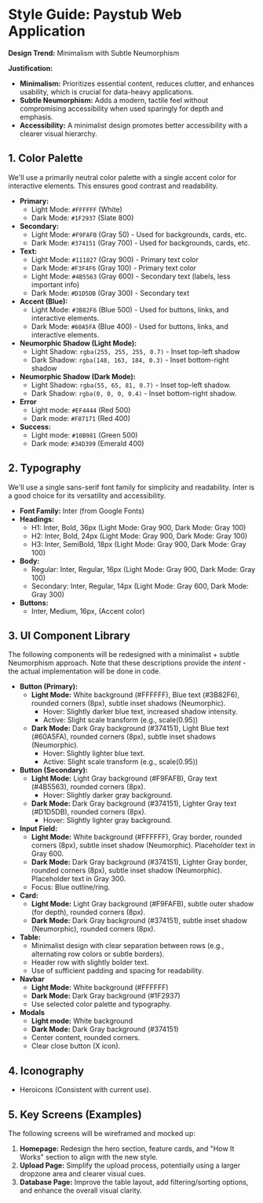 # Style Guide: Paystub Web Application

**Design Trend:** Minimalism with Subtle Neumorphism

**Justification:**

*   **Minimalism:** Prioritizes essential content, reduces clutter, and enhances usability, which is crucial for data-heavy applications.
*   **Subtle Neumorphism:** Adds a modern, tactile feel without compromising accessibility when used sparingly for depth and emphasis.
*   **Accessibility:** A minimalist design promotes better accessibility with a clearer visual hierarchy.

## 1. Color Palette

We'll use a primarily neutral color palette with a single accent color for interactive elements. This ensures good contrast and readability.

*   **Primary:**
    *   Light Mode: `#FFFFFF` (White)
    *   Dark Mode: `#1F2937` (Slate 800)
*   **Secondary:**
    *   Light Mode: `#F9FAFB` (Gray 50) - Used for backgrounds, cards, etc.
    *   Dark Mode: `#374151` (Gray 700) - Used for backgrounds, cards, etc.
*   **Text:**
    *   Light Mode: `#111827` (Gray 900) - Primary text color
    *   Dark Mode: `#F3F4F6` (Gray 100) - Primary text color
    *   Light Mode: `#4B5563` (Gray 600) - Secondary text (labels, less important info)
    *   Dark Mode:  `#D1D5DB` (Gray 300) - Secondary text
*   **Accent (Blue):**
    *   Light Mode: `#3B82F6` (Blue 500) - Used for buttons, links, and interactive elements.
    *   Dark Mode: `#60A5FA` (Blue 400) - Used for buttons, links, and interactive elements.
*   **Neumorphic Shadow (Light Mode):**
    *   Light Shadow: `rgba(255, 255, 255, 0.7)` -  Inset top-left shadow
    *   Dark Shadow: `rgba(148, 163, 184, 0.3)` - Inset bottom-right shadow
*  **Neumorphic Shadow (Dark Mode):**
    *   Light Shadow: `rgba(55, 65, 81, 0.7)` - Inset top-left shadow.
    *   Dark Shadow: `rgba(0, 0, 0, 0.4)` - Inset bottom-right shadow.
* **Error**
    *   Light mode: `#EF4444` (Red 500)
    *   Dark mode: `#F87171` (Red 400)
* **Success:**
    *   Light mode: `#10B981` (Green 500)
    *    Dark mode:  `#34D399` (Emerald 400)

## 2. Typography

We'll use a single sans-serif font family for simplicity and readability. Inter is a good choice for its versatility and accessibility.

*   **Font Family:** Inter (from Google Fonts)
*   **Headings:**
    *   H1: Inter, Bold, 36px (Light Mode: Gray 900, Dark Mode: Gray 100)
    *   H2: Inter, Bold, 24px (Light Mode: Gray 900, Dark Mode: Gray 100)
    *   H3: Inter, SemiBold, 18px (Light Mode: Gray 900, Dark Mode: Gray 100)
*   **Body:**
    *   Regular: Inter, Regular, 16px (Light Mode: Gray 900, Dark Mode: Gray 100)
    *   Secondary: Inter, Regular, 14px (Light Mode: Gray 600, Dark Mode: Gray 300)
* **Buttons:**
   * Inter, Medium, 16px, (Accent color)

## 3. UI Component Library

The following components will be redesigned with a minimalist + subtle Neumorphism approach. Note that these descriptions provide the *intent* - the actual implementation will be done in code.

*   **Button (Primary):**
    *   **Light Mode:**  White background (#FFFFFF), Blue text (#3B82F6), rounded corners (8px), subtle inset shadows (Neumorphic).
        *   Hover: Slightly darker blue text, increased shadow intensity.
        *    Active:  Slight scale transform (e.g., scale(0.95))
    *   **Dark Mode:** Dark Gray background (#374151), Light Blue text (#60A5FA), rounded corners (8px), subtle inset shadows (Neumorphic).
        *   Hover: Slightly lighter blue text.
        *    Active:  Slight scale transform (e.g., scale(0.95))
*   **Button (Secondary):**
    *   **Light Mode:** Light Gray background (#F9FAFB), Gray text (#4B5563), rounded corners (8px).
        * Hover: Slightly darker gray background.
    *   **Dark Mode:**  Dark Gray background (#374151), Lighter Gray text (#D1D5DB), rounded corners (8px).
        *  Hover: Slightly lighter gray background.
*   **Input Field:**
    *   **Light Mode:** White background (#FFFFFF), Gray border, rounded corners (8px), subtle inset shadow (Neumorphic). Placeholder text in Gray 600.
    *   **Dark Mode:** Dark Gray background (#374151), Lighter Gray border, rounded corners (8px), subtle inset shadow (Neumorphic). Placeholder text in Gray 300.
    * Focus: Blue outline/ring.
*   **Card:**
    *   **Light Mode:** Light Gray background (#F9FAFB), subtle outer shadow (for depth), rounded corners (8px).
    *   **Dark Mode:** Dark Gray background (#374151), subtle inset shadow (Neumorphic), rounded corners (8px).
*   **Table:**
    *   Minimalist design with clear separation between rows (e.g., alternating row colors or subtle borders).
    *   Header row with slightly bolder text.
    *   Use of sufficient padding and spacing for readability.
* **Navbar**
  * **Light Mode:** White background (#FFFFFF)
  * **Dark Mode:**  Dark Gray background (#1F2937)
  * Use selected color palette and typography.
* **Modals**
    * **Light mode:** White background
    * **Dark Mode:**  Dark Gray background (#374151)
    * Center content, rounded corners.
    * Clear close button (X icon).

## 4. Iconography
* Heroicons (Consistent with current use).

## 5. Key Screens (Examples)

The following screens will be wireframed and mocked up:

1.  **Homepage:** Redesign the hero section, feature cards, and "How It Works" section to align with the new style.
2.  **Upload Page:** Simplify the upload process, potentially using a larger dropzone area and clearer visual cues.
3.  **Database Page:** Improve the table layout, add filtering/sorting options, and enhance the overall visual clarity.